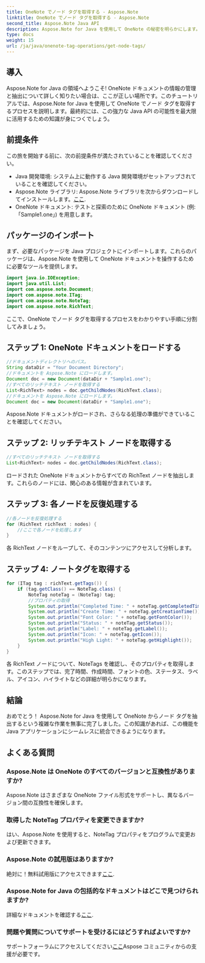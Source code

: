 ```yaml
---
title: OneNote でノード タグを取得する - Aspose.Note
linktitle: OneNote でノード タグを取得する - Aspose.Note
second_title: Aspose.Note Java API
description: Aspose.Note for Java を使用して OneNote の秘密を明らかにします。このガイドを使用すると、ノード タグを簡単に抽出できるようになります。文書操作の未来に飛び込みましょう!
type: docs
weight: 15
url: /ja/java/onenote-tag-operations/get-node-tags/
---
```

## 導入
Aspose.Note for Java の領域へようこそ! OneNote ドキュメントの情報の管理と抽出について詳しく知りたい場合は、ここが正しい場所です。このチュートリアルでは、Aspose.Note for Java を使用して OneNote でノード タグを取得するプロセスを説明します。最終的には、この強力な Java API の可能性を最大限に活用するための知識が身につくでしょう。
## 前提条件
この旅を開始する前に、次の前提条件が満たされていることを確認してください。
- Java 開発環境: システム上に動作する Java 開発環境がセットアップされていることを確認してください。
-  Aspose.Note ライブラリ: Aspose.Note ライブラリを次からダウンロードしてインストールします。[ここ](https://releases.aspose.com/note/java/).
- OneNote ドキュメント: テストと探索のために OneNote ドキュメント (例: 「Sample1.one」) を用意します。
## パッケージのインポート
まず、必要なパッケージを Java プロジェクトにインポートします。これらのパッケージは、Aspose.Note を使用して OneNote ドキュメントを操作するために必要なツールを提供します。
```java
import java.io.IOException;
import java.util.List;
import com.aspose.note.Document;
import com.aspose.note.ITag;
import com.aspose.note.NoteTag;
import com.aspose.note.RichText;
```
ここで、OneNote でノード タグを取得するプロセスをわかりやすい手順に分割してみましょう。
## ステップ 1: OneNote ドキュメントをロードする
```java
//ドキュメントディレクトリへのパス。
String dataDir = "Your Document Directory";
//ドキュメントを Aspose.Note にロードします。
Document doc = new Document(dataDir + "Sample1.one");
//すべてのリッチテキスト ノードを取得する
List<RichText> nodes = doc.getChildNodes(RichText.class);
//ドキュメントを Aspose.Note にロードします。
Document doc = new Document(dataDir + "Sample1.one");
```
Aspose.Note ドキュメントがロードされ、さらなる処理の準備ができていることを確認してください。
## ステップ 2: リッチテキスト ノードを取得する
```java
//すべてのリッチテキスト ノードを取得する
List<RichText> nodes = doc.getChildNodes(RichText.class);
```
ロードされた OneNote ドキュメントからすべての RichText ノードを抽出します。これらのノードには、関心のある情報が含まれています。
## ステップ 3: 各ノードを反復処理する
```java
//各ノードを反復処理する
for (RichText richText : nodes) {
    //ここで各ノードを処理します
}
```
各 RichText ノードをループして、そのコンテンツにアクセスして分析します。
## ステップ 4: ノートタグを取得する
```java
for (ITag tag : richText.getTags()) {
    if (tag.getClass() == NoteTag.class) {
        NoteTag noteTag = (NoteTag) tag;
        //プロパティの取得
        System.out.println("Completed Time: " + noteTag.getCompletedTime());
        System.out.println("Create Time: " + noteTag.getCreationTime());
        System.out.println("Font Color: " + noteTag.getFontColor());
        System.out.println("Status: " + noteTag.getStatus());
        System.out.println("Label: " + noteTag.getLabel());
        System.out.println("Icon: " + noteTag.getIcon());
        System.out.println("High Light: " + noteTag.getHighlight());
    }
}
```
各 RichText ノードについて、NoteTags を確認し、そのプロパティを取得します。このステップでは、完了時間、作成時間、フォントの色、ステータス、ラベル、アイコン、ハイライトなどの詳細が明らかになります。
## 結論
おめでとう！ Aspose.Note for Java を使用して OneNote からノード タグを抽出するという複雑な作業を無事に完了しました。この知識があれば、この機能を Java アプリケーションにシームレスに統合できるようになります。
## よくある質問
### Aspose.Note は OneNote のすべてのバージョンと互換性がありますか?
Aspose.Note はさまざまな OneNote ファイル形式をサポートし、異なるバージョン間の互換性を確保します。
### 取得した NoteTag プロパティを変更できますか?
はい、Aspose.Note を使用すると、NoteTag プロパティをプログラムで変更および更新できます。
### Aspose.Note の試用版はありますか?
絶対に！無料試用版にアクセスできます[ここ](https://releases.aspose.com/).
### Aspose.Note for Java の包括的なドキュメントはどこで見つけられますか?
詳細なドキュメントを確認する[ここ](https://reference.aspose.com/note/java/).
### 問題や質問についてサポートを受けるにはどうすればよいですか?
サポートフォーラムにアクセスしてください[ここ](https://forum.aspose.com/c/note/28)Aspose コミュニティからの支援が必要です。